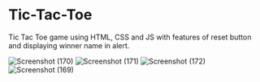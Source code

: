 # Tic-Tac-Toe
Tic Tac Toe game using HTML, CSS and JS with features of reset button and displaying winner name in alert.

![Screenshot (170)](https://user-images.githubusercontent.com/85827044/121817388-d8da0d00-cc9e-11eb-83af-45a89609bfac.png)
![Screenshot (171)](https://user-images.githubusercontent.com/85827044/121817391-daa3d080-cc9e-11eb-9b95-10f8ebc82623.png)
![Screenshot (172)](https://user-images.githubusercontent.com/85827044/121817392-db3c6700-cc9e-11eb-8aed-d59d834e973b.png)
![Screenshot (169)](https://user-images.githubusercontent.com/85827044/121817393-dbd4fd80-cc9e-11eb-96f6-b91217533cd6.png)
